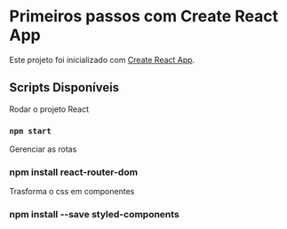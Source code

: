 # Primeiros passos com Create React App

Este projeto foi inicializado com [Create React App](https://github.com/facebook/create-react-app).

## Scripts Disponíveis

Rodar o projeto React
### `npm start`

Gerenciar as rotas
### npm install react-router-dom

Trasforma o css em componentes
### npm install --save styled-components
